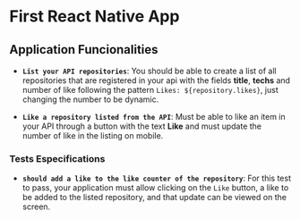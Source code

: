# First React Native App

## Application Funcionalities

- **`List your API repositories`**: You should be able to create a list of all repositories that are registered in your api with the fields **title**, **techs** and number of like following the pattern `Likes: ${repository.likes}`, just changing the number to be dynamic.

- **`Like a repository listed from the API`**: Must be able to like an item in your API through a button with the text **Like** and must update the number of like in the listing on mobile.

### Tests Especifications

- **`should add a like to the like counter of the repository`**: For this test to pass, your application must allow clicking on the `Like` button, a like to be added to the listed repository, and that update can be viewed on the screen.
